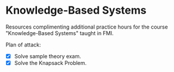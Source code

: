# Knowledge-Based Systems

Resources complimenting additional practice hours for the course "Knowledge-Based Systems" taught in FMI.

Plan of attack:

- [X] Solve sample theory exam.
- [X] Solve the Knapsack Problem.
